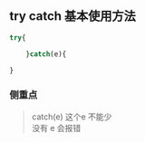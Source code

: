 

## try catch 基本使用方法

``` javascript
try{

    }catch(e){

}
```

### 侧重点  

> catch(e) 这个e 不能少  
> 没有 e 会报错

